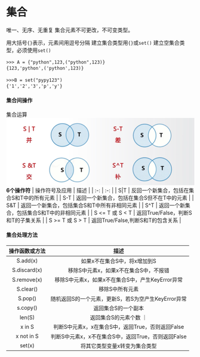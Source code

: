 # 集合
唯一、无序、无重复
集合元素不可更改，不可变类型。

用大括号`{}`表示，元素间用逗号分隔
建立集合类型用`{}`或`set()`
建立空集合类型，必须使用`set()`
```
>>> A = {"python",123,("python",123)}
{123,'python',('python',123)}

>>>B = set("pypy123")
{'1','2','3','p','y'}
```
#### 集合间操作
集合运算
![集合](/image/python/JiHe.png)
**6个操作符**
| 操作符号及应用 | 描述 |
| :-: | :-: |
| S\|T | 反回一个新集合，包括在集合S和T中的所有元素 |
| S-T | 返回一个新集合，包括在集合S但不在T中的元素 |
| S&T | 返回一个新集合，包括集合S和T中所有非相同元素 |
| S^T | 返回一个新集合，包括集合S和T中的非相同元素 | 
| S <= T 或 S < T | 返回True/False，判断S和T的子集关系 |
| S >= T 或 S > T | 返回True/False,判断S和T的包含关系  |
#### 集合处理方法
| 操作函数或方法 | 描述 |
| :-: | :-: |
| S.add(x) | 如果x不在集合S中，将x增加到S |
| S.discard(x) | 移除S中元素x，如果x不在集合S中，不报错 |
| S.remove(x) | 移除S中元素x，如果x不在集合S中，产生KeyError异常 |
| S.clear() | 移除S中所有元素 |
| S.pop() | 随机返回S的一个元素，更新S，若S为空产生KeyError异常 |
| s.copy() | 返回集合S的一个副本 |
| len(S) | 返回集合S的元素个数 ｜
| x in S | 判断S中元素x，x在集合S中，返回True，否则返回False |
| x not in S | 判断S中元素x，x不在集合S中，返回True，否则返回False |
| set(x) | 将其它类型变量x转变为集合类型 |

